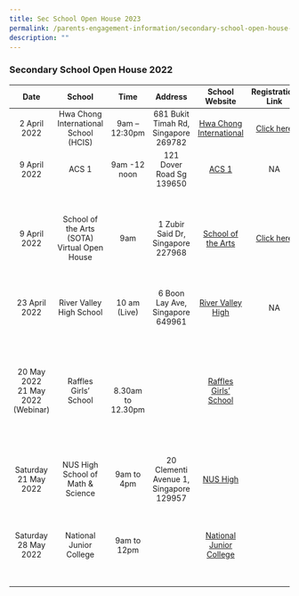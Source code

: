 ```yaml
---
title: Sec School Open House 2023
permalink: /parents-engagement-information/secondary-school-open-house-2022/
description: ""
---
```


### Secondary School Open House 2022

| Date  | School | Time | Address | School Website | Registration Link | Other Info |
|:---:|:---:|:---:|:---:|:---:|:---:|:---:|
| 2 April 2022 | Hwa Chong International School (HCIS) | 9am – 12:30pm | 681 Bukit Timah Rd, Singapore 269782 |  [Hwa Chong International](https://www.hcis.edu.sg/) | [Click here](https://forms.gle/HoHqVrSfVGpU5g4J8)<br>  | NA |
| 9 April 2022<br>  | ACS 1 | 9am -12 noon | 121 Dover Road Sg 139650 | [ACS 1](https://www.acsindep.moe.edu.sg/events/openhouse) |  NA | No pre-registration needed.<br>Open House will be held in person |
| 9 April 2022 | School of the Arts <br>(SOTA) Virtual Open House | 9am | 1 Zubir Said Dr, Singapore 227968 | [School of the Arts](https://www.sota.edu.sg/)  | [Click here](http://www.sota.edu.sg/oh2022) | Participants can get their questions answered by School Leaders, Student Leaders and Parents Volunteers.<br>Tune in to Live Webinar.<br>Attend Online Workshops.<br>E-Open House Page will be available until 17 May 2022.<br>  |
| 23 April 2022 | River Valley High School |  10 am <br>(Live) | 6 Boon Lay Ave, Singapore 649961 | [River Valley High](https://rivervalleyhigh.moe.edu.sg/) | NA | NA |
| 20 May 2022<br>21 May 2022 (Webinar) | Raffles Girls’ School |  <br> <br>8.30am to 12.30pm |   | [Raffles Girls’ School](www.rgs.edu.sg) |   | (a)  Webinar<br> Day/Date: Saturday 21 May 2022<br> No pre-registration is required for the webinars<br>Zoom Webinar links and codes can be found at the RGS website [here](www.rgs.edu.sg)<br>(b) RGS Virtual Open House 2022<br>Day/Date: 20 May 2022 to 10 June 2022   www.rgs.edu.sg/rgsoh2022 |
| Saturday 21 May 2022 | NUS High School of Math & Science | 9am to 4pm | 20 Clementi Avenue 1, Singapore 129957 | [NUS High](https://www.nushigh.edu.sg) |   | [On Site](https://www.nushigh.edu.sg/admissions/open-house) <br>No registration is required |
| Saturday 28 May 2022 | National Junior College | 9am to 12pm |   | [National Junior College](https://nationaljc.moe.edu.sg/njc-e-open-house/) |  | ![](/images/eopenhouse1.png) |
